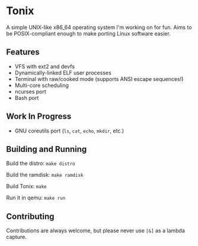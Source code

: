 # Tonix
A simple UNIX-like x86_64 operating system I'm working on for fun.
Aims to be POSIX-compliant enough to make porting Linux software easier.

## Features
- VFS with ext2 and devfs
- Dynamically-linked ELF user processes
- Terminal with raw/cooked mode (supports ANSI escape sequences!)
- Multi-core scheduling
- ncurses port
- Bash port

## Work In Progress
- GNU coreutils port (`ls`, `cat`, `echo`, `mkdir`, etc.)

## Building and Running
Build the distro: `make distro`

Build the ramdisk: `make ramdisk`

Build Tonix: `make`

Run it in qemu: `make run`

## Contributing
Contributions are always welcome, but please never use `[&]` as a lambda capture.
